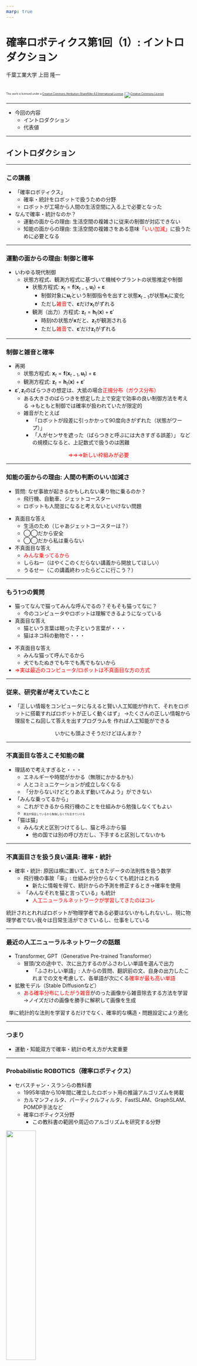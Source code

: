 ```yaml
---
marp: true
---
```


<!-- footer: 確率ロボティクス第1回 -->

# 確率ロボティクス第1回（1）: イントロダクション

千葉工業大学 上田 隆一

<br />

<p style="font-size:50%">
This work is licensed under a <a rel="license" href="http://creativecommons.org/licenses/by-sa/4.0/">Creative Commons Attribution-ShareAlike 4.0 International License</a>.
<a rel="license" href="http://creativecommons.org/licenses/by-sa/4.0/">
<img alt="Creative Commons License" style="border-width:0" src="https://i.creativecommons.org/l/by-sa/4.0/88x31.png" /></a>
</p>

---

<!-- paginate: true -->

- 今回の内容
    - イントロダクション
    - 代表値

---

## イントロダクション

---

### この講義

- 「確率ロボティクス」
    - 確率・統計をロボットで扱うための分野
    - ロボットが工場から人間の生活空間に入る上で必要となった
- なんで確率・統計なのか？
    - 運動の面からの理由: 生活空間の複雑さに従来の制御が対応できない
    - 知能の面からの理由: 生活空間の複雑さをある意味<span style="color:red">「いい加減」</span>に扱うために必要となる

---

### 運動の面からの理由: 制御と確率

- いわゆる現代制御
    - 状態方程式、観測方程式に基づいて機械やプラントの状態推定や制御
        - 状態方程式: $\boldsymbol{x}_t = \boldsymbol{f}(\boldsymbol{x}_{t-1}, \boldsymbol{u}_t) + \boldsymbol{\varepsilon}$
            - 制御対象に$\boldsymbol{u}_t$という制御指令を出すと状態$\boldsymbol{x}_{t-1}$が状態$\boldsymbol{x}_t$に変化
            - ただし<span style="color:red">雑音</span>で、$\boldsymbol{\varepsilon}$だけ$\boldsymbol{x}_t$がずれる
        - 観測（出力）方程式: $\boldsymbol{z}_t = \boldsymbol{h}_t (\boldsymbol{x}) + \boldsymbol{\varepsilon}'$
            - 時刻$t$の状態が$\boldsymbol{x}$だと、$\boldsymbol{z}_t$が観測される
            - ただし<span style="color:red">雑音</span>で、$\boldsymbol{\varepsilon}'$だけ$\boldsymbol{z}_t$がずれる


---

### 制御と雑音と確率

- 再掲
    - 状態方程式: $\boldsymbol{x}_t = \boldsymbol{f}(\boldsymbol{x}_{t-1}, \boldsymbol{u}_t) + \boldsymbol{\varepsilon}$
    - 観測方程式: $\boldsymbol{z}_t = \boldsymbol{h}_t (\boldsymbol{x}) + \boldsymbol{\varepsilon}'$
- $\boldsymbol{\varepsilon}', \boldsymbol{z}_t$のばらつきの想定は、大抵の場合<span style="color:red">正規分布（ガウス分布）</span>
    - ある大きさのばらつきを想定した上で安定で効率の良い制御方法を考える
    $\longrightarrow$もともと制御では確率が扱われていたが限定的
    - 雑音がたとえば
        - 「ロボットが段差に引っかかって90度向きがずれた（状態がワープ）」
        - 「人がセンサを遮った（ばらつきと呼ぶには大きすぎる誤差）」
        などの規模になると、上記数式で扱うのは困難

<center style="color:red">⇒⇒⇒新しい枠組みが必要</center>


---

### 知能の面からの理由: 人間の判断のいい加減さ

- 質問: なぜ事故が起きるかもしれない乗り物に乗るのか？
    - 飛行機、自動車、ジェットコースター
    - ロボットも人間並になると考えないといけない問題
* 真面目な答え
    - 生活のため（じゃあジェットコースターは？）
    - ◯◯だから安全
    - ◯◯だから私は乗らない
* 不真面目な答え
    * <span style="color:red">みんな乗ってるから</span>
    * しらねー（はやくこのくだらない講義から開放してほしい）
    * うるせー（この講義終わったらどこに行こう？）

---

### もう1つの質問

- 猫ってなんで猫ってみんな呼んでるの？そもそも猫ってなに？
    - 今のコンピュータやロボットは理解できるようになっている
- 真面目な答え
    - 猫という言葉は眠った子という言葉が・・・
    - 猫はネコ科の動物で・・・
* 不真面目な答え
    * みんな猫って呼んでるから
    * 犬でもたぬきでも牛でも馬でもないから
* <span style="color:red">$\Rightarrow$実は最近のコンピュータ/ロボットは不真面目な方の方式</span>

---

### 従来、研究者が考えていたこと

- 「正しい情報をコンピュータに与えると賢い人工知能が作れて、それをロボットに搭載すればロボットが正しく動くはず」
    →たくさんの正しい情報から理屈をこね回して答えを出すプログラムを
    作れば人工知能ができる

<center>いかにも頭よさそうだけどほんまか？</center>

---

### 不真面目な答えこそ知能の鍵

- 理詰めで考えすぎると・・・
    - エネルギーや時間がかかる（無限にかかるかも）
    - 人とコミュニケーションが成立しなくなる
    - 「分からないけどとりあえず動いてみよう」ができない
- 「みんな乗ってるから」
    - これができるから飛行機のことを仕組みから勉強しなくてもよい
    - <span style="font-size:50%">憲法が保証しているから勉強しなくても生きていける</span>
- 「猫は猫」
    - みんな犬と区別つけてるし、猫と呼ぶから猫
       - 他の国では別の呼び方だし、下手すると区別してないかも

---

### 不真面目さを扱う良い道具: 確率・統計

- 確率・統計: 原因は横に置いて、出てきたデータの法則性を扱う数学
    - 飛行機の事故「率」: 仕組みが分からなくても統計はとれる
        - 新たに情報を得て、統計からの予測を修正するとき$\rightarrow$確率を使用
    - 「みんなそれを猫と言っている」も統計
        - <span style="color:red">人工ニューラルネットワークが学習してきたのはコレ</span>

統計されとれればロボットが物理学者である必要はないかもしれないし、現に物理学者でない我々は日常生活ができているし、仕事をしている

---

### 最近の人工ニューラルネットワークの話題

- Transformer, GPT（Generative Pre-trained Transformer）
    - 冒頭/文の途中で、次に出力するのがふさわしい単語を選んで出力
        - 「ふさわしい単語」: 人からの質問、翻訳前の文、自身の出力したこれまでの文を考慮して、各単語が次にくる<span style="color:red">確率が最も高い単語</span>
- 拡散モデル（Stable Diffusionなど）
    - <span style="color:red">ある確率分布にしたがう雑音</span>がのった画像から雑音除去する方法を学習
    $\rightarrow$ノイズだけの画像を勝手に解釈して画像を生成

<center>単に統計的な法則を学習するだけでなく、確率的な構造・問題設定により進化</center>

---

### つまり

- 運動・知能双方で確率・統計の考え方が大変重要

--- 

### Probabilistic ROBOTICS（確率ロボティクス）

- セバスチャン・スランらの教科書
    - 1995年頃から10年間に確立したロボット用の推論アルゴリズムを掲載
    - カルマンフィルタ、パーティクルフィルタ、FastSLAM、GraphSLAM、POMDP手法など
    - 確率ロボティクス分野
        - この教科書の範囲や周辺のアルゴリズムを研究する分野

<img width="40%" src="./figs/probrobo_books.jpeg" />



---

### 講義の進め方

- 「[ロボットの確率・統計](https://www.coronasha.co.jp/np/isbn/9784339046878/)」に基づいて進行
    - より基本から応用までを幅広くカバー
    - 機械学習の範囲もカバー
- [詳解確率ロボティクス](https://www.kspub.co.jp/book/detail/5170069.html)はどうするの？
    - 興味のある人の自習用ということで

---

### 各回の内容（その1/2）

- 第1回（今回）: イントロダクション/代表値
- 第2回: 確率と信頼性工学
- 第3回: 期待値とギャンブル
- 第4回: 連続値と多変量
- 第5回: ベイズの定理と実験
- 第6回: 動く確率分布とロボット
- 第7回: センシングとベイズ推定


---

### 各回の内容（その2/2）


---

### 点数について

- テスト: 60点
- 課題: 40点
    - 締め切りは年末あたりにしていますが、応相談

---

### リポジトリ・ウェブサイト

- 講義用スライド
    - リポジトリ: [ryuichiueda/slides_marp](https://github.com/ryuichiueda/slides_marp/tree/master/prob_robotics_2025)
        - [目次](https://github.com/ryuichiueda/slides_marp/tree/master/prob_robotics_2025/README.md)
- 詳解確率ロボティクス
    - 詳解確率ロボティクス掲載のコード: [ryuichiueda/LNPR_BOOK_CODES](https://github.com/ryuichiueda/LNPR_BOOK_CODES)
    - 完成したコードだけ残したもの: [ryuichiueda/LNPR](https://github.com/ryuichiueda/LNPR)<br />　
    - 書籍解説スライド: [ryuichiueda/LNPR_SLIDES](https://github.com/ryuichiueda/LNPR_SLIDES)<br />　
    - 訂正等の情報
        - https://ueda.tech/?page=lnpr


---

## 代表値

---

### 代表値ってなに?

- まず挙がるもの: 平均値、中央値、最頻値
    - 統計の講義を受けたことがあれば誰でも知っている
- 安心して寝るのはまだ早い
    - ちゃんと使いこなしてますか?


